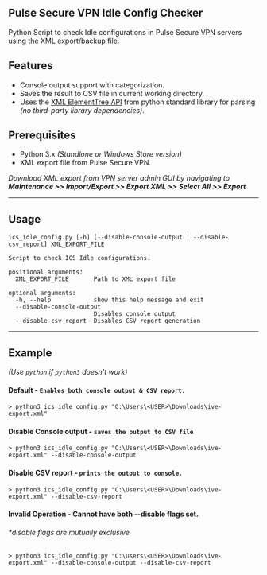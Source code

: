 
## Pulse Secure VPN Idle Config Checker

Python Script to check Idle configurations in Pulse Secure VPN servers using the XML export/backup file.


## Features

- Console output support with categorization.
- Saves the result to CSV file in current working directory.
- Uses the [XML ElementTree API](https://docs.python.org/3/library/xml.etree.elementtree.html) from python standard library for parsing _(no third-party library dependencies)_.

## Prerequisites

- Python 3.x _(Standlone or Windows Store version)_
- XML export file from Pulse Secure VPN.

_Download XML export from VPN server admin GUI by navigating to **Maintenance >> Import/Export >> Export XML >> Select All >> Export**_

---

## Usage

```
ics_idle_config.py [-h] [--disable-console-output | --disable-csv_report] XML_EXPORT_FILE

Script to check ICS Idle configurations.

positional arguments:
  XML_EXPORT_FILE       Path to XML export file

optional arguments:
  -h, --help            show this help message and exit
  --disable-console-output
                        Disables console output
  --disable-csv_report  Disables CSV report generation
```
---

## Example

_(Use `python` if `python3` doesn't work)_

#### Default - `Enables both console output & CSV report.`
```
> python3 ics_idle_config.py "C:\Users\<USER>\Downloads\ive-export.xml"
```

#### Disable Console output - `saves the output to CSV file`
```
> python3 ics_idle_config.py "C:\Users\<USER>\Downloads\ive-export.xml" --disable-console-output
```

#### Disable CSV report - `prints the output to console.`
```
> python3 ics_idle_config.py "C:\Users\<USER>\Downloads\ive-export.xml" --disable-csv-report
```

#### Invalid Operation - Cannot have both --disable flags set.
###### _*disable flags are mutually exclusive_
```
> python3 ics_idle_config.py "C:\Users\<USER>\Downloads\ive-export.xml" --disable-console-output --disable-csv-report
```
